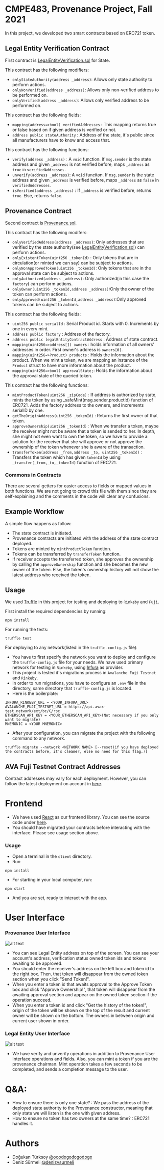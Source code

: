 # CMPE483, Provenance Project, Fall 2021
In this project, we developed two smart contracts based on ERC721 token.

## Legal Entity Verification Contract
First contract is [LegalEntityVerification.sol](./contracts/LegalEntityVerification.sol) for State. 

This contract has the following modifiers:
- `onlyStateAuthority(address _address)`: Allows only state authority to perform actions.
- `onlyNonVerified(address _address)`: Allows only non-verified address to be performed on.
- `onlyVerified(address _address)`: Allows only verified address to be performed on.

This contract has the following fields:
- `mapping(address=>bool) verifiedAddresses` : This mapping returns true or false based on if given address is verified or not.
- `address public stateAuthority` : Address of the state, it's public since all manufacturers have to know and access that.

This contract has the following functions:
- `verify(address _address)` : A `void` function. If `msg.sender` is the state address and given `_address` is not verified before, maps `_address` as `true` in `verifiedAddresses`.
- `unverify(address _address)`: A `void` funciton. If `msg.sender` is the state address and given `_address` is verified before, maps `_address` as `false` in `verifiedAddresses`.
- `isVerified(address _address)` : If `_address` is verified before, returns `true`. Else, returns `false`.

## Provenance Contract
Second contract is [Provenance.sol](./contracts/Provenance.sol). 

This contract has the following modifers:
- `onlyVerifiedAddress(address _address)`: Only addresses that are verified by the state authority(see [LegalEntityVerification.sol](./contracts/LegalEntityVerification.sol)) can perform actions.
- `onlyExistentToken(uint256 _tokenId)` : Only tokens that are in circulation(or minted we can say) can be subject to actions. 
- `onlyNonApprovedToken(uint256 _tokenId)`: Only tokens that are in the approval state can be subject to actions.
- `onlyAuthorized(address _address)`: Only authorized(in this case the `factory`) can perform actions.
- `onlyOwner(uint256 _tokenId,address _address)`:Only the owner of the token can perform actions. 
- `onlyApproved(uint256 _tokenId,address _address)`:Only approved tokens can be subject to actions.

This contract has the following fields:
-  `uint256 public serialId` : Serial Product id. Starts with 0. Increments by one in every mint.
-  `address public factory` : Address of the factory.
-  `address public legalEntityContractAddress` : Address of state contract.
-  `mapping(uint256=>address[]) owners` : holds information of all owners' addresses in order. First owner's address is `owners[0]`.
-  `mapping(uint256=>Product) products` : Holds the information about the product. When we mint a token, we are mapping an instance of the `Product` struct to have more information about the product.
-  `mapping(uint256=>bool) approvalState;`: Holds the information about the approval state of the queried token.

This contract has the following functions: 
- `mintProductToken(uint256 _zipCode)` : If address is authorized by state, mints the token by using _safeMint(msg.sender,productId) function of ERC721. Adds the factory address to the owners, and increments serialID by one.
- `getTheOriginAddress(uint256 _tokenId)` : Returns the first owner of that token.
- `approveOwnership(uint256 _tokenId)` : When we transfer a token, maybe the receiver might not be aware that a token is sended to her. In depth, she might not even want to own the token, so we have to provide a solution for the receiver that she will approve or not approve the ownership of the token whenever she is aware of the transaction.
- `transferToken(address _from,address _to, uint256 _tokenId)` : Transfers the token which has given `tokenId` by using  `_transfer(_from,_to,_tokenId)` function of ERC721.

### Commons in Contracts
There are several getters for easier access to fields or mapped values in both functions. We are not going to crowd this file with them since they are self-explaining and the comments in the code will clear any confusions.


## Example Workflow
A simple flow happens as follow:

- The state contract is initiated.
- Provenance contracts are initiated with the address of the state contract deployed.
- Tokens are minted by `mintProductToken` function.
- Tokens can be transferred by `transferToken` function.
- If receiver accepts the transferred token, she approves the ownership by calling the `approveOwnership` function and she becomes the new owner of the token. Else, the token's ownership history will not show the latest address who received the token.

## Usage
We used [Truffle](https://trufflesuite.com/) in this project for testing and deploying to `Rinkeby` and `Fuji`.

First install the required dependencies by running:
```
npm install 
```

For running the tests:
```
truffle test
```

For deploying to any network(listed in the `truffle-config.js` file):
- You have to first specify the network you want to deploy and configure the `truffle-config.js` file for your needs. We have used primary network for testing in `Rinkeby`, using [Infura](https://infura.io/) as provider.
- This project is tested it's migrations process in `Avalanche Fuji Testnet` and `Rinkeby`. 
- In order to run migrations, you have to configure an `.env` file in the directory, same directory that `truffle-config.js` is located.
- Here is the boilerplate:
```
INFURA_RINKEBY_URL = <YOUR_INFURA_URL>
AVALANCHE_FUJI_TESTNET_URL = https://api.avax-test.network/ext/bc/C/rpc
ETHERSCAN_API_KEY = <YOUR_ETHERSCAN_API_KEY>(Not necessary if you only want to migrate)
MNEMONIC = <YOUR MNEMONIC>
```
- After your configuration, you can migrate the project with the following command to any network.
```
truffle migrate --network <NETWORK NAME> [--reset(if you have deployed the contracts before, it's cleaner, else no need for this flag.)]
```


## AVA Fuji Testnet Contract Addresses
Contract addresses may vary for each deployment. However, you can follow the latest deployment on account in [here](https://testnet.snowtrace.io/address/0xC6Ed91d0aCb4141A23A08f99282EA06641Ef7B79).


# Frontend
- We have used [React](https://reactjs.org/) as our frontend library. You can see the source code under [here](./client/src).
- You should have migrated your contracts before interacting with the interface. Please see usage section above.

### Usage

- Open a terminal in the `client` directory. 
- Run:
```
npm install
```
- For starting in your local computer, run:
```
npm start
```
- And you are set, ready to interact with the app.

# User Interface 

### Provenance User Interface

![alt text](https://github.com/ooodogodogodogo/playground-c425zjs7/blob/master/Provenance%20Part.png)
- You can see Legal Entity address on top of the screen. You can see your account's address, verification status owned token ids and tokens awaiting to be approved.
- You should enter the receiver's address on the left box and token id to the right box. Then, that token will disappear from the owned token section when you click "Send Token!".
- When you enter a token id that awaits approval to the Approve Token box and click "Approve Ownership!", that token will disappear from the awaiting approval section and appear on the owned token section if the operation succeed.
- When you enter a token id and click "Get the history of the token!", origin of the token will be shown on the top of the result and current owner will be shown on the bottom. The owners in between origin and current user shown in order.

### Legal Entity User Interface

![alt text](https://github.com/ooodogodogodogo/playground-c425zjs7/blob/master/Legal%20Entity%20Part.png)
- We have verify and unverify operations in addition to Provenance User Interface operations and fields. Also, you can mint a token if you are the provenance chairman. Mint operation takes a few seconds to be completed, and sends a completion message to the user.



# Q&A:
 - How to ensure there is only one state? : We pass the address of the deployed state authority to the Provenance constructor, meaning that only state we will listen is the one with given address.
 - How to ensure no token has two owners at the same time? : ERC721 handles it.


# Authors
 - Doğukan Türksoy [@ooodogodogodogo](www.github.com/ooodogodogodogo)
 - Deniz Sürmeli   [@denizvsurmeli](www.github.com/denizvsurmeli)

